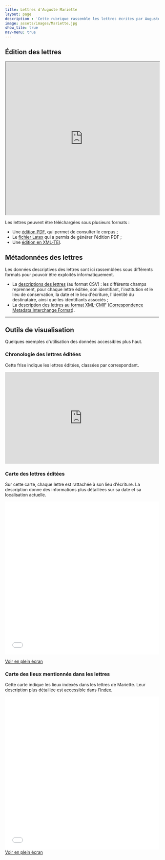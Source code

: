 ```yaml
---
title: Lettres d'Auguste Mariette
layout: page
description : 'Cette rubrique rassemble les lettres écrites par Auguste Mariette, téléchargeables aux formats PDF et XML. Elle donne également accès aux métadonnées de ces documents et à des outils de visualisation autour de ce corpus (réduites à deux cartes).'
image: assets/images/Mariette.jpg
show_tile: true
nav-menu: true
---
```

<section>
<h2>Édition des lettres</h2>

<iframe src="https://ThLebee.github.io/CoEg_test/PDF/CoEg_Mariette.pdf" width="100%" height="500px"></iframe>

<p>Les lettres peuvent être téléchargées sous plusieurs formats :
<ul><li>Une <a href="https://github.com/ThLebee/CoEg_test/raw/master/PDF/CoEg_Mariette.pdf">édition PDF</a>, qui permet de consulter le corpus ;</li><li>Le <a href="https://github.com/ThLebee/CoEg_test/raw/master/TEX/CoEg_Mariette.tex">fichier Latex</a> qui a permis de générer l'édition PDF ;</li>
<li>Une <a href="https://github.com/ThLebee/CoEg_test/raw/master/XML/CoEg_Mariette.xml">édition en XML-TEI</a>.</li></ul></p>
</section>

<section>
<h2>Métadonnées des lettres</h2>

<p>Les données descriptives des lettres sont ici rassemblées sous différents formats pour pouvoir être exploités informatiquement.
<ul><li>La <a href="https://github.com/ThLebee/CoEg_test/raw/master/data/CoEg_Mariette_data_letters.tsv">descriptions des lettres</a> (au format CSV) : les différents champs reprennent, pour chaque lettre éditée, son identifiant, l'institution et le lieu de conservation, la date et le lieu d'écriture, l'identité du destinataire, ainsi que les identifiants associés ;</li>
<li>La <a href="https://github.com/ThLebee/CoEg_test/raw/master/data/CoEg_Mariette_CMIF.xml">description des lettres au format XML-CMIF</a> (<a href="https://correspsearch.net/index.xql?id=participate_cmi-format">Correspondence Metadata Interchange Format</a>).</li></ul></p>
</section>

<hr class="major" />

<section>
	
<h2>Outils de visualisation</h2>

<p>Quelques exemples d'utilisation des données accessibles plus haut.</p>

<div class="4u 12u$(medium)">
<h3>Chronologie des lettres éditées</h3>
<p>Cette frise indique les lettres éditées, classées par correspondant.</p>

<iframe src='https://cdn.knightlab.com/libs/timeline3/latest/embed/index.html?source=1dSLs2GhF5R_Ly6vMcmb1ixwKNxUXUVIr1il8k6omaM8&font=Default&lang=fr&initial_zoom=2&height=650' width='100%' height='300px' webkitallowfullscreen mozallowfullscreen allowfullscreen frameborder='0'></iframe>
	</div>
	<div class="row">
	<div class="4u 12u$(medium)">
		<h3>Carte des lettres éditées</h3>

<p>Sur cette carte, chaque lettre est rattachée à son lieu d'écriture. La description donne des informations plus détaillées sur sa date et sa localisation actuelle.</p>
<p><iframe width="100%" height="500px" frameborder="0" allowfullscreen src="//umap.openstreetmap.fr/fr/map/correspondances-egyptologiques-lieux-decriture_461359?scaleControl=false&miniMap=false&scrollWheelZoom=true&zoomControl=null&allowEdit=false&moreControl=true&searchControl=null&tilelayersControl=null&embedControl=null&datalayersControl=true&onLoadPanel=undefined&captionBar=true#5/41.344/21.973"></iframe><p><a href="//umap.openstreetmap.fr/fr/map/correspondances-egyptologiques-lieux-decriture_461359">Voir en plein écran</a></p>
</div>
	<div class="4u$ 12u$(medium)">
		<h3>Carte des lieux mentionnés dans les lettres</h3>

<p>Cette carte indique les lieux indexés dans les lettres de Mariette. Leur description plus détaillée est accessible dans l'<a href="https://thlebee.github.io/CoEg_test/website/Index">Index</a>.</p>

<p><iframe width="100%" height="500px" frameborder="0" allowfullscreen src="//umap.openstreetmap.fr/fr/map/correspondances-egyptologiques-lieux_461360?scaleControl=false&miniMap=false&scrollWheelZoom=true&zoomControl=true&allowEdit=false&moreControl=true&searchControl=null&tilelayersControl=null&embedControl=null&datalayersControl=true&onLoadPanel=undefined&captionBar=true#4/48.17/7.73"></iframe><a href="//umap.openstreetmap.fr/fr/map/correspondances-egyptologiques-lieux_461360">Voir en plein écran</a></p>

</div>
</div>

</section>
